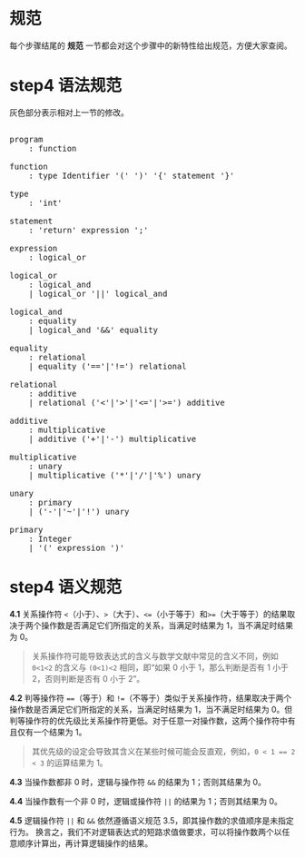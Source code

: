 # 规范
每个步骤结尾的 **规范** 一节都会对这个步骤中的新特性给出规范，方便大家查阅。

# step4 语法规范
灰色部分表示相对上一节的修改。

<pre id='vimCodeElement'>
<code></code>
<span class="SpecRuleStart">program</span>
<span class="SpecRuleIndicator">    :</span> <span class="SpecRule">function</span>

<span class="SpecRuleStart">function</span>
<span class="SpecRuleIndicator">    :</span> <span class="SpecRule">type</span> <span class="SpecToken">Identifier</span> <span class="SpecToken">'('</span> <span class="SpecToken">')'</span> <span class="SpecToken">'{'</span> <span class="SpecRule">statement</span> <span class="SpecToken">'}'</span>

<span class="SpecRuleStart">type</span>
<span class="SpecRuleIndicator">    :</span> <span class="SpecToken">'int'</span>

<span class="SpecRuleStart">statement</span>
<span class="SpecRuleIndicator">    :</span> <span class="SpecToken">'return'</span> <span class="SpecRule">expression</span> <span class="SpecToken">';'</span>

<div class="changed"><span class="SpecRuleStart">expression</span>
<span class="SpecRuleIndicator">    :</span> <span class="SpecRule">logical_or</span>

<span class="SpecRuleStart">logical_or</span>
<span class="SpecRuleIndicator">    :</span> <span class="SpecRule">logical_and</span>
<span class="SpecRuleIndicator">    |</span> <span class="SpecRule">logical_or</span> <span class="SpecToken">'||'</span> <span class="SpecRule">logical_and</span>

<span class="SpecRuleStart">logical_and</span>
<span class="SpecRuleIndicator">    :</span> <span class="SpecRule">equality</span>
<span class="SpecRuleIndicator">    |</span> <span class="SpecRule">logical_and</span> <span class="SpecToken">'&amp;&amp;'</span> <span class="SpecRule">equality</span>

<span class="SpecRuleStart">equality</span>
<span class="SpecRuleIndicator">    :</span> <span class="SpecRule">relational</span>
<span class="SpecRuleIndicator">    |</span> <span class="SpecRule">equality</span> <span class="SpecOperator">(</span><span class="SpecToken">'=='</span><span class="SpecOperator">|</span><span class="SpecToken">'!='</span><span class="SpecOperator">)</span> <span class="SpecRule">relational</span>

<span class="SpecRuleStart">relational</span>
<span class="SpecRuleIndicator">    :</span> <span class="SpecRule">additive</span>
<span class="SpecRuleIndicator">    |</span> <span class="SpecRule">relational</span> <span class="SpecOperator">(</span><span class="SpecToken">'&lt;'</span><span class="SpecOperator">|</span><span class="SpecToken">'&gt;'</span><span class="SpecOperator">|</span><span class="SpecToken">'&lt;='</span><span class="SpecOperator">|</span><span class="SpecToken">'&gt;='</span><span class="SpecOperator">)</span> <span class="SpecRule">additive</span>
</div>
<span class="SpecRuleStart">additive</span>
<span class="SpecRuleIndicator">    :</span> <span class="SpecRule">multiplicative</span>
<span class="SpecRuleIndicator">    |</span> <span class="SpecRule">additive</span> <span class="SpecOperator">(</span><span class="SpecToken">'+'</span><span class="SpecOperator">|</span><span class="SpecToken">'-'</span><span class="SpecOperator">)</span> <span class="SpecRule">multiplicative</span>

<span class="SpecRuleStart">multiplicative</span>
<span class="SpecRuleIndicator">    :</span> <span class="SpecRule">unary</span>
<span class="SpecRuleIndicator">    |</span> <span class="SpecRule">multiplicative</span> <span class="SpecOperator">(</span><span class="SpecToken">'*'</span><span class="SpecOperator">|</span><span class="SpecToken">'/'</span><span class="SpecOperator">|</span><span class="SpecToken">'%'</span><span class="SpecOperator">)</span> <span class="SpecRule">unary</span>

<span class="SpecRuleStart">unary</span>
<span class="SpecRuleIndicator">    :</span> <span class="SpecRule">primary</span>
<span class="SpecRuleIndicator">    |</span> <span class="SpecOperator">(</span><span class="SpecToken">'-'</span><span class="SpecOperator">|</span><span class="SpecToken">'~'</span><span class="SpecOperator">|</span><span class="SpecToken">'!'</span><span class="SpecOperator">)</span> <span class="SpecRule">unary</span>

<span class="SpecRuleStart">primary</span>
<span class="SpecRuleIndicator">    :</span> <span class="SpecToken">Integer</span>
<span class="SpecRuleIndicator">    |</span> <span class="SpecToken">'('</span> <span class="SpecRule">expression</span> <span class="SpecToken">')'</span>
</pre>


# step4 语义规范

**4.1** 关系操作符 `<`（小于）、`>`（大于）、`<=`（小于等于）和`>=`（大于等于）的结果取决于两个操作数是否满足它们所指定的关系，当满足时结果为 1，当不满足时结果为 0。
> 关系操作符可能导致表达式的含义与数学文献中常见的含义不同，例如 `0<1<2` 的含义与 `(0<1)<2` 相同，即“如果 0 小于 1，那么判断是否有 1 小于 2，否则判断是否有 0 小于 2”。

**4.2** 判等操作符 `==`（等于）和 `!=`（不等于）类似于关系操作符，结果取决于两个操作数是否满足它们所指定的关系，当满足时结果为 1，当不满足时结果为 0。但判等操作符的优先级比关系操作符更低。对于任意一对操作数，这两个操作符中有且仅有一个结果为 1。
> 其优先级的设定会导致其含义在某些时候可能会反直观，例如，`0 < 1 == 2 < 3` 的运算结果为 1。

**4.3** 当操作数都非 0 时，逻辑与操作符 `&&` 的结果为 1；否则其结果为 0。

**4.4** 当操作数有一个非 0 时，逻辑或操作符 `||` 的结果为 1；否则其结果为 0。

**4.5** 逻辑操作符 `||` 和 `&&` 依然遵循语义规范 3.5，即其操作数的求值顺序是未指定行为。
     换言之，我们不对逻辑表达式的短路求值做要求，可以将操作数两个以任意顺序计算出，再计算逻辑操作的结果。
                                                                 
